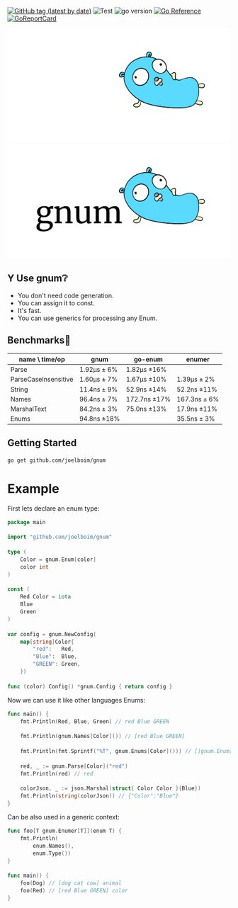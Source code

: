 [![GitHub tag (latest by date)](https://img.shields.io/github/v/tag/joelboim/gnum)](https://github.com/joelboim/gnum/tags)
![Test](https://github.com/joelboim/gnum/actions/workflows/test.yml/badge.svg)
![go version](https://img.shields.io/badge/go-%3E%3D18-blue)
[![Go Reference](https://pkg.go.dev/badge/github.com/joelboim/gnum.svg)](https://pkg.go.dev/github.com/joelboim/gnum)
[![GoReportCard](https://goreportcard.com/badge/github.com/joelboim/gnum)](https://goreportcard.com/report/github.com/joelboim/gnum)

![Fancy logo](docs/dark.png#gh-dark-mode-only)
![Fancy logo](docs/light.png#gh-light-mode-only)

## Y Use gnum:grey_question:

* You don't need code generation.
* You can assign it to const.
* It's fast.
* You can use generics for processing any Enum.

## Benchmarks:dash:

| name   \     time/op | gnum        | go-enum      | enumer       |
|----------------------|-------------|--------------|--------------|
| Parse                | 1.92µs ± 6% | 1.82µs ±16%  |              |
| ParseCaseInsensitive | 1.60µs ± 7% | 1.67µs ±10%  | 1.39µs ± 2%  |
| String               | 11.4ns ± 9% | 52.9ns ±14%  | 52.2ns ±11%  |
| Names                | 96.4ns ± 7% | 172.7ns ±17% | 167.3ns ± 6% |
| MarshalText          | 84.2ns ± 3% | 75.0ns ±13%  | 17.9ns ±11%  |
| Enums                | 94.8ns ±18% |              | 35.5ns ± 3%  |

## Getting Started

```bash
go get github.com/joelboim/gnum
````

# Example

First lets declare an enum type:

```go
package main

import "github.com/joelboim/gnum"

type (
	Color = gnum.Enum[color]
	color int
)

const (
	Red Color = iota
	Blue
	Green
)

var config = gnum.NewConfig(
	map[string]Color{
		"red":   Red,
		"Blue":  Blue,
		"GREEN": Green,
	})

func (color) Config() *gnum.Config { return config }
```

Now we can use it like other languages Enums:

```go 
func main() {
	fmt.Println(Red, Blue, Green) // red Blue GREEN

	fmt.Println(gnum.Names[Color]()) // [red Blue GREEN]

	fmt.Println(fmt.Sprintf("%T", gnum.Enums[Color]())) // []gnum.Enum[gnum.color]

	red, _ := gnum.Parse[Color]("red")
	fmt.Println(red) // red

	colorJson, _ := json.Marshal(struct{ Color Color }{Blue})
	fmt.Println(string(colorJson)) // {"Color":"Blue"}
}
```

Can be also used in a generic context:

```go
func foo[T gnum.Enumer[T]](enum T) {
	fmt.Println(
		enum.Names(),
		enum.Type())
}

func main() {
	foo(Dog) // [dog cat cow] animal
	foo(Red) // [red Blue GREEN] color
}
```

